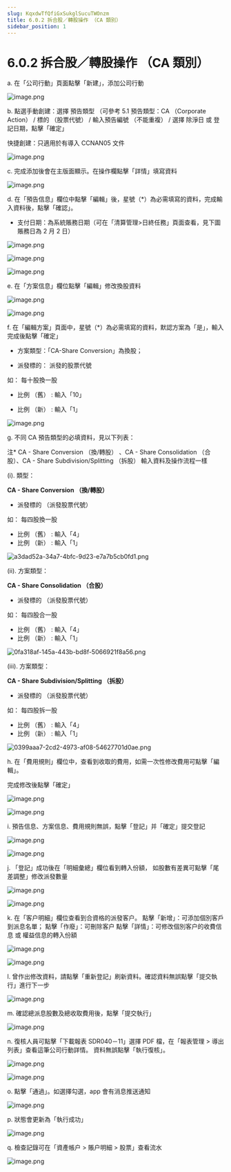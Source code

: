 ```yaml
---
slug: KqxdwTfQfiGxSukglSucuTWOnzm
title: 6.0.2 拆合股／轉股操作 （CA 類別）
sidebar_position: 1
---
```



# 6.0.2 拆合股／轉股操作 （CA 類別）


a. 在「公司行動」頁面點擊「新建」，添加公司行動


![image.png](/assets/a5f1b8126eeb289e162f073ce768751c.png)



b. 點選手動創建：選擇 預告類型 （可參考 5.1 預告類型：CA （Corporate Action） / 標的 （股票代號） / 輸入預告編號  （不能重複） / 選擇 除淨日 或 登記日期，點擊「確定」


快捷創建：只適用於有導入 CCNAN05 文件


![image.png](/assets/1d88f69834ee1fa2b51451f7db0ee390.png)


c. 完成添加後會在主版面顯示。在操作欄點擊「詳情」填寫資料


![image.png](/assets/ff19bb4ac69635654bbe4c8164d91d1f.png)


d. 在「預告信息」欄位中點擊「編輯」後，星號（*）為必需填寫的資料，完成輸入資料後，點擊「確認」。
- 支付日期：為系統賬務日期（可在「清算管理>日終任務」頁面查看，見下圖賬務日為 2 月 2 日）


![image.png](/assets/5c0dd7ab88e44e8cb48879e6bef7d1bd.png)


![image.png](/assets/e142f997fdefb9e163c0516a694548a0.png)


![image.png](/assets/1f88a5b09a8c0e49f3260779280cf898.png)


e.  在「方案信息」欄位點擊「編輯」修改換股資料


![image.png](/assets/303d8bf82d97fe33393e79dd3b3bc357.png)


![image.png](/assets/38c44c2b8019ff46e3215ae66c197f98.png)


f. 在「編輯方案」頁面中，星號（*）為必需填寫的資料，默認方案為「是」，輸入完成後點擊「確定」


- 方案類型：「CA-Share Conversion」為換股；


- 派發標的： 派發的股票代號



如： 每十股換一股


- 比例 （舊） : 輸入「10」


- 比例 （新） : 輸入「1」


![image.png](/assets/9abc1f4829b0863cb4dc26b1af3ffd02.png)


g. 不同 CA 預告類型的必填資料，見以下列表：


注* CA - Share Conversion （換/轉股） 、CA - Share Consolidation （合股）、CA - Share Subdivision/Splitting （拆股） 輸入資料及操作流程一樣 


(i).  類型：


**CA - Share Conversion （換/轉股）**

- 派發標的 （派發股票代號）

如： 每四股換一股

- 比例 （舊） : 輸入「4」
- 比例 （新） : 輸入「1」

![a3dad52a-34a7-4bfc-9d23-e7a7b5cb0fd1.png](/assets/34fd16a20cc7a1ab45875e1452678ac6.png)


(ii).  方案類型：


**CA - Share Consolidation （合股）**

- 派發標的 （派發股票代號）

如： 每四股合一股

- 比例 （舊） : 輸入「4」
- 比例 （新） : 輸入「1」

![0fa318af-145a-443b-bd8f-5066921f8a56.png](/assets/c0694b10405b21c6411c4216a9ae2bcd.png)


(iii).  方案類型：


**CA - Share Subdivision/Splitting （拆股）**

- 派發標的 （派發股票代號）

如： 每四股拆一股

- 比例 （舊） : 輸入「4」
- 比例 （新） : 輸入「1」

![0399aaa7-2cd2-4973-af08-54627701d0ae.png](/assets/f36a759ebc9a3f480475cc04c512e88f.png)


h.  在「費用規則」欄位中，查看到收取的費用，如需一次性修改費用可點擊「編輯」。


完成修改後點擊「確定」


![image.png](/assets/ec074d01e01e6be195335e81cda2a510.png)


![image.png](/assets/2eae738e68bbccf4deec4cadd64c7f29.png)


i. 預告信息、方案信息、費用規則無誤，點擊「登記」并「確定」提交登記


![image.png](/assets/91ff4ea7feae857dedf43d7da62d9bd0.png)


![image.png](/assets/6201f9b3a76e8c1d59242d1f58afb43e.png)


j. 「登記」成功後在「明細彙總」欄位看到轉入份額，
如股數有差異可點擊「尾差調整」修改派發數量


![image.png](/assets/ccb05afb8b905d2933d40c65f20c191d.png)


![image.png](/assets/cfccdd8e2cbc8c358b21bfda42a47442.png)


k. 在「客户明細」欄位查看到合資格的派發客户。
點擊「新增」：可添加個別客戶到派息名單；
點擊「作廢」：可刪除客户
點擊「詳情」：可修改個別客户的收費信息 或 權益信息的轉入份額


![image.png](/assets/5379de6543bb4ec0c7f3eb214f842104.png)


![image.png](/assets/e30ea0119937d25fe714c27c43bbae4a.png)


l. 曾作出修改資料，請點擊「重新登記」刷新資料。確認資料無誤點擊「提交執行」進行下一步


![image.png](/assets/fb78a9dc1130b079b9b8350df5c8a27b.png)


m. 確認總派息股數及總收取費用後，點擊「提交執行」


![image.png](/assets/58bb048e8e0aa52cf6e4289e651fb979.png)


n. 復核人員可點擊「下載報表 SDR040－11」選擇 PDF 檔，在「報表管理 > 導出列表」查看這筆公司行動詳情。
資料無誤點擊「執行復核」。


![image.png](/assets/1089a18571c25d9f50b5cf102f8f405b.png)


![image.png](/assets/f7cf16eb8a7a32d73a26804a1bf07a52.png)


o. 點擊「通過」。如選擇勾選，app 會有消息推送通知


![image.png](/assets/4f9d7cb07f71026da0420e2c8f54c92b.png)


p. 狀態會更新為「執行成功」


![image.png](/assets/e38162f52164009561add7128bdf2d39.png)


q.  檢查記錄可在「資產帳户 > 賬户明細 > 股票」查看流水


![image.png](/assets/ca8a0f5a2e30a6c3196a9853f80b88cc.png)

